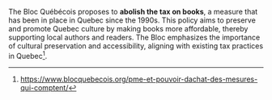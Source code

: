 The Bloc Québécois proposes to **abolish the tax on books**, a measure that has been in place in Quebec since the 1990s. This policy aims to preserve and promote Quebec culture by making books more affordable, thereby supporting local authors and readers. The Bloc emphasizes the importance of cultural preservation and accessibility, aligning with existing tax practices in Quebec[^1].

[^1]: https://www.blocquebecois.org/pme-et-pouvoir-dachat-des-mesures-qui-comptent/
